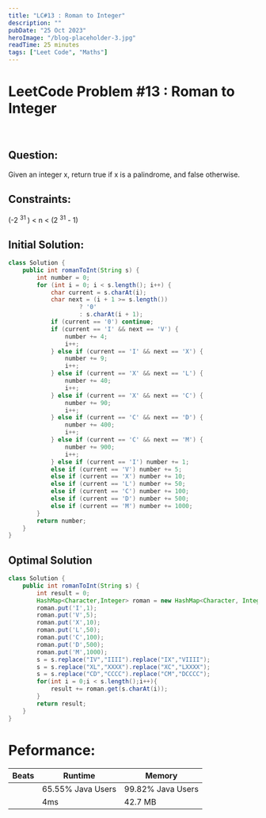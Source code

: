 ```yaml
---
title: "LC#13 : Roman to Integer"
description: ""
pubDate: "25 Oct 2023"
heroImage: "/blog-placeholder-3.jpg"
readTime: 25 minutes
tags: ["Leet Code", "Maths"]
---
```


# <b> LeetCode Problem #13 : Roman to Integer </b>

<br>

## Question: <br/>

<p class="pl-6">
    Given an integer x, return true if x is a palindrome, and false otherwise.
</p>

## Constraints: <br/>

<p class="ml-6 bg-slate-300 rounded-md w-fit px-4">
(-2 <sup> 31 </sup>) < n < (2 <sup>31</sup> - 1)
</p>

## Initial Solution:

```java
class Solution {
    public int romanToInt(String s) {
        int number = 0;
        for (int i = 0; i < s.length(); i++) {
            char current = s.charAt(i);
            char next = (i + 1 >= s.length())
                    ? '0'
                    : s.charAt(i + 1);
            if (current == '0') continue;
            if (current == 'I' && next == 'V') {
                number += 4;
                i++;
            } else if (current == 'I' && next == 'X') {
                number += 9;
                i++;
            } else if (current == 'X' && next == 'L') {
                number += 40;
                i++;
            } else if (current == 'X' && next == 'C') {
                number += 90;
                i++;
            } else if (current == 'C' && next == 'D') {
                number += 400;
                i++;
            } else if (current == 'C' && next == 'M') {
                number += 900;
                i++;
            } else if (current == 'I') number += 1;
            else if (current == 'V') number += 5;
            else if (current == 'X') number += 10;
            else if (current == 'L') number += 50;
            else if (current == 'C') number += 100;
            else if (current == 'D') number += 500;
            else if (current == 'M') number += 1000;
        }
        return number;
    }
}
```

## Optimal Solution

```java
class Solution {
    public int romanToInt(String s) {
        int result = 0;
        HashMap<Character,Integer> roman = new HashMap<Character, Integer>();
        roman.put('I',1);
        roman.put('V',5);
        roman.put('X',10);
        roman.put('L',50);
        roman.put('C',100);
        roman.put('D',500);
        roman.put('M',1000);
        s = s.replace("IV","IIII").replace("IX","VIIII");
        s = s.replace("XL","XXXX").replace("XC","LXXXX");
        s = s.replace("CD","CCCC").replace("CM","DCCCC");
        for(int i = 0;i < s.length();i++){
            result += roman.get(s.charAt(i));
        }
        return result;
    }
}
```

# Peformance:

| Beats | Runtime           | Memory            |
| ----- | ----------------- | ----------------- |
|       | 65.55% Java Users | 99.82% Java Users |
|       | 4ms               | 42.7 MB           |
